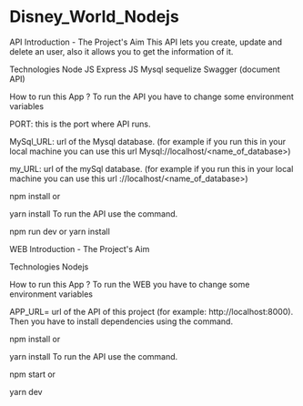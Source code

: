 # Disney_World_Nodejs

API
Introduction - The Project's Aim
This API lets you create, update and delete an user, also it allows you to get the information of it.

Technologies
Node JS
Express JS
Mysql
sequelize
Swagger (document API)

How to run this App ?
To run the API you have to change some environment variables

PORT: this is the port where API runs.

MySql_URL: url of the Mysql database. (for example if you run this in your local machine you can use this url Mysql://localhost/<name_of_database>)

my_URL: url of the mySql database. (for example if you run this in your local machine you can use this url ://localhost/<name_of_database>)

npm install
or

yarn install
To run the API use the command.

npm run dev
or
yarn install

WEB
Introduction - The Project's Aim

Technologies
Nodejs

How to run this App ?
To run the WEB you have to change some environment variables

APP_URL= url of the API of this project (for example: http://localhost:8000).
Then you have to install dependencies using the command.

npm install
or

yarn install
To run the API use the command.

npm start
or

yarn dev
